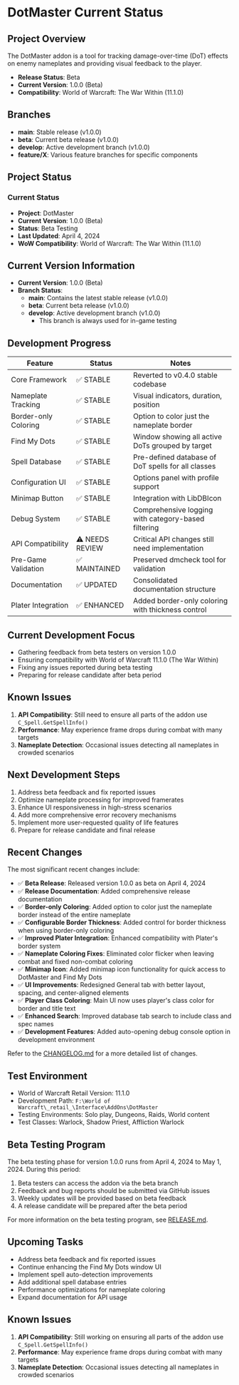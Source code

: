 # DotMaster Current Status

## Project Overview

The DotMaster addon is a tool for tracking damage-over-time (DoT) effects on enemy nameplates and providing visual feedback to the player.

- **Release Status**: Beta
- **Current Version**: 1.0.0 (Beta)
- **Compatibility**: World of Warcraft: The War Within (11.1.0)

## Branches

- **main**: Stable release (v1.0.0)
- **beta**: Current beta release (v1.0.0)
- **develop**: Active development branch (v1.0.0)
- **feature/X**: Various feature branches for specific components

## Project Status

### Current Status
- **Project**: DotMaster
- **Current Version**: 1.0.0 (Beta)
- **Status**: Beta Testing
- **Last Updated**: April 4, 2024
- **WoW Compatibility**: World of Warcraft: The War Within (11.1.0)

## Current Version Information

- **Current Version**: 1.0.0 (Beta)
- **Branch Status**:
  - **main**: Contains the latest stable release (v1.0.0)
  - **beta**: Current beta release (v1.0.0)
  - **develop**: Active development branch (v1.0.0)
    - This branch is always used for in-game testing

## Development Progress

| Feature | Status | Notes |
|---------|--------|-------|
| Core Framework | ✅ STABLE | Reverted to v0.4.0 stable codebase |
| Nameplate Tracking | ✅ STABLE | Visual indicators, duration, position |
| Border-only Coloring | ✅ STABLE | Option to color just the nameplate border |
| Find My Dots | ✅ STABLE | Window showing all active DoTs grouped by target |
| Spell Database | ✅ STABLE | Pre-defined database of DoT spells for all classes |
| Configuration UI | ✅ STABLE | Options panel with profile support |
| Minimap Button | ✅ STABLE | Integration with LibDBIcon |
| Debug System | ✅ STABLE | Comprehensive logging with category-based filtering |
| API Compatibility | ⚠️ NEEDS REVIEW | Critical API changes still need implementation |
| Pre-Game Validation | ✅ MAINTAINED | Preserved dmcheck tool for validation |
| Documentation | ✅ UPDATED | Consolidated documentation structure |
| Plater Integration | ✅ ENHANCED | Added border-only coloring with thickness control |

## Current Development Focus

- Gathering feedback from beta testers on version 1.0.0
- Ensuring compatibility with World of Warcraft 11.1.0 (The War Within)
- Fixing any issues reported during beta testing
- Preparing for release candidate after beta period

## Known Issues

1. **API Compatibility**: Still need to ensure all parts of the addon use `C_Spell.GetSpellInfo()`
2. **Performance**: May experience frame drops during combat with many targets
3. **Nameplate Detection**: Occasional issues detecting all nameplates in crowded scenarios

## Next Development Steps

1. Address beta feedback and fix reported issues
2. Optimize nameplate processing for improved framerates
3. Enhance UI responsiveness in high-stress scenarios
4. Add more comprehensive error recovery mechanisms
5. Implement more user-requested quality of life features
6. Prepare for release candidate and final release

## Recent Changes

The most significant recent changes include:

- ✅ **Beta Release**: Released version 1.0.0 as beta on April 4, 2024
- ✅ **Release Documentation**: Added comprehensive release documentation
- ✅ **Border-only Coloring**: Added option to color just the nameplate border instead of the entire nameplate
- ✅ **Configurable Border Thickness**: Added control for border thickness when using border-only coloring
- ✅ **Improved Plater Integration**: Enhanced compatibility with Plater's border system
- ✅ **Nameplate Coloring Fixes**: Eliminated color flicker when leaving combat and fixed non-combat coloring
- ✅ **Minimap Icon**: Added minimap icon functionality for quick access to DotMaster and Find My Dots
- ✅ **UI Improvements**: Redesigned General tab with better layout, spacing, and center-aligned elements
- ✅ **Player Class Coloring**: Main UI now uses player's class color for border and title text
- ✅ **Enhanced Search**: Improved database tab search to include class and spec names
- ✅ **Development Features**: Added auto-opening debug console option in development environment

Refer to the [CHANGELOG.md](CHANGELOG.md) for a more detailed list of changes.

## Test Environment

- World of Warcraft Retail Version: 11.1.0
- Development Path: `F:\World of Warcraft\_retail_\Interface\AddOns\DotMaster`
- Testing Environments: Solo play, Dungeons, Raids, World content
- Test Classes: Warlock, Shadow Priest, Affliction Warlock

## Beta Testing Program

The beta testing phase for version 1.0.0 runs from April 4, 2024 to May 1, 2024. During this period:

1. Beta testers can access the addon via the beta branch
2. Feedback and bug reports should be submitted via GitHub issues
3. Weekly updates will be provided based on beta feedback
4. A release candidate will be prepared after the beta period

For more information on the beta testing program, see [RELEASE.md](RELEASE.md).

## Upcoming Tasks

- Address beta feedback and fix reported issues
- Continue enhancing the Find My Dots window UI
- Implement spell auto-detection improvements
- Add additional spell database entries
- Performance optimizations for nameplate coloring
- Expand documentation for API usage

## Known Issues

1. **API Compatibility**: Still working on ensuring all parts of the addon use `C_Spell.GetSpellInfo()`
2. **Performance**: May experience frame drops during combat with many targets
3. **Nameplate Detection**: Occasional issues detecting all nameplates in crowded scenarios 